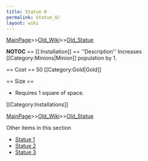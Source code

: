 ```yaml
---
title: Statue 0
permalink: Statue_0/
layout: wiki
---
```


[MainPage](/keeperrl_wiki/ "wikilink")>>[Old_Wiki](/keeperrl_wiki/Old_Wiki "wikilink")>>[Old_Statue](/keeperrl_wiki/Old_Statue "wikilink")

__NOTOC__
== [[:Installation]] ==
''Description''
Increases [[Category:Minions|Minion]] population by 1.

== Cost ==
50 [[Category:Gold|Gold]]

== Size ==
* Requires 1 square of space.

[[Category:Installations]]

[MainPage](/keeperrl_wiki/ "wikilink")>>[Old_Wiki](/keeperrl_wiki/Old_Wiki "wikilink")>>[Old_Statue](/keeperrl_wiki/Old_Statue "wikilink")

Other items in this section
-    [Statue 1](/keeperrl_wiki/Statue_1 "wikilink")
-    [Statue 2](/keeperrl_wiki/Statue_2 "wikilink")
-    [Statue 3](/keeperrl_wiki/Statue_3 "wikilink")
